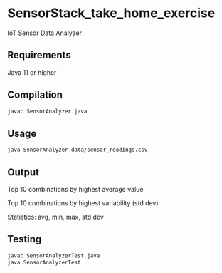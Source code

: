 # SensorStack_take_home_exercise
IoT Sensor Data Analyzer

## Requirements

Java 11 or higher

## Compilation
```bash
javac SensorAnalyzer.java
```

## Usage
```bash
java SensorAnalyzer data/sensor_readings.csv
```

## Output

Top 10 combinations by highest average value

Top 10 combinations by highest variability (std dev)

Statistics: avg, min, max, std dev

## Testing
```bash
javac SensorAnalyzerTest.java
java SensorAnalyzerTest
```

